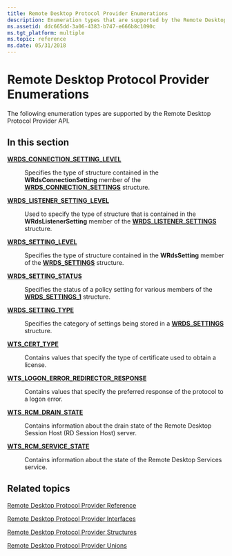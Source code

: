 ```yaml
---
title: Remote Desktop Protocol Provider Enumerations
description: Enumeration types that are supported by the Remote Desktop Protocol Provider API.
ms.assetid: ddc665dd-3a06-4383-b747-e666b8c1090c
ms.tgt_platform: multiple
ms.topic: reference
ms.date: 05/31/2018
---
```


# Remote Desktop Protocol Provider Enumerations

The following enumeration types are supported by the Remote Desktop Protocol Provider API.

## In this section

<dl> <dt>

[**WRDS\_CONNECTION\_SETTING\_LEVEL**](/windows/desktop/api/Wtsdefs/ne-wtsdefs-wrds_connection_setting_level)
</dt> <dd>

Specifies the type of structure contained in the **WRdsConnectionSetting** member of the [**WRDS\_CONNECTION\_SETTINGS**](/windows/desktop/api/Wtsdefs/ns-wtsdefs-wrds_connection_settings) structure.

</dd> <dt>

[**WRDS\_LISTENER\_SETTING\_LEVEL**](/windows/desktop/api/Wtsdefs/ne-wtsdefs-wrds_listener_setting_level)
</dt> <dd>

Used to specify the type of structure that is contained in the **WRdsListenerSetting** member of the [**WRDS\_LISTENER\_SETTINGS**](/windows/desktop/api/Wtsdefs/ns-wtsdefs-wrds_listener_settings) structure.

</dd> <dt>

[**WRDS\_SETTING\_LEVEL**](/windows/desktop/api/Wtsdefs/ne-wtsdefs-wrds_setting_level)
</dt> <dd>

Specifies the type of structure contained in the **WRdsSetting** member of the [**WRDS\_SETTINGS**](/windows/desktop/api/Wtsdefs/ns-wtsdefs-wrds_settings) structure.

</dd> <dt>

[**WRDS\_SETTING\_STATUS**](/windows/desktop/api/Wtsdefs/ne-wtsdefs-wrds_setting_status)
</dt> <dd>

Specifies the status of a policy setting for various members of the [**WRDS\_SETTINGS\_1**](/windows/desktop/api/Wtsdefs/ns-wtsdefs-wrds_settings_1) structure.

</dd> <dt>

[**WRDS\_SETTING\_TYPE**](/windows/desktop/api/Wtsdefs/ne-wtsdefs-wrds_setting_type)
</dt> <dd>

Specifies the category of settings being stored in a [**WRDS\_SETTINGS**](/windows/desktop/api/Wtsdefs/ns-wtsdefs-wrds_settings) structure.

</dd> <dt>

[**WTS\_CERT\_TYPE**](/windows/desktop/api/Wtsdefs/ne-wtsdefs-wts_cert_type)
</dt> <dd>

Contains values that specify the type of certificate used to obtain a license.

</dd> <dt>

[**WTS\_LOGON\_ERROR\_REDIRECTOR\_RESPONSE**](/windows/desktop/api/Wtsdefs/ne-wtsdefs-wts_logon_error_redirector_response)
</dt> <dd>

Contains values that specify the preferred response of the protocol to a logon error.

</dd> <dt>

[**WTS\_RCM\_DRAIN\_STATE**](/windows/desktop/api/Wtsdefs/ne-wtsdefs-wts_rcm_drain_state)
</dt> <dd>

Contains information about the drain state of the Remote Desktop Session Host (RD Session Host) server.

</dd> <dt>

[**WTS\_RCM\_SERVICE\_STATE**](/windows/desktop/api/Wtsdefs/ne-wtsdefs-wts_rcm_service_state)
</dt> <dd>

Contains information about the state of the Remote Desktop Services service.

</dd> </dl>

## Related topics

<dl> <dt>

[Remote Desktop Protocol Provider Reference](custom-remote-protocol-reference.md)
</dt> <dt>

[Remote Desktop Protocol Provider Interfaces](custom-remote-protocol-interfaces.md)
</dt> <dt>

[Remote Desktop Protocol Provider Structures](custom-remote-protocol-structures.md)
</dt> <dt>

[Remote Desktop Protocol Provider Unions](custom-remote-protocol-unions.md)
</dt> </dl>

 

 




